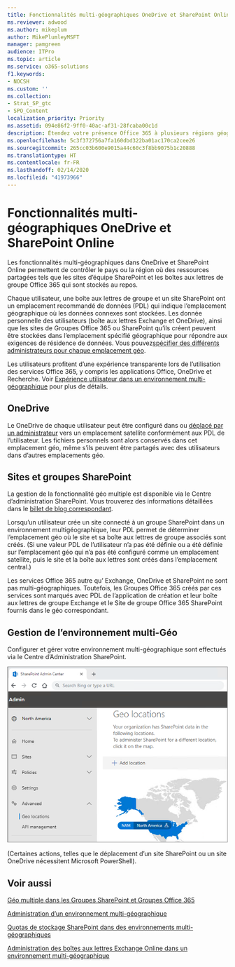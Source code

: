 ```yaml
---
title: Fonctionnalités multi-géographiques OneDrive et SharePoint Online
ms.reviewer: adwood
ms.author: mikeplum
author: MikePlumleyMSFT
manager: pamgreen
audience: ITPro
ms.topic: article
ms.service: o365-solutions
f1.keywords:
- NOCSH
ms.custom: ''
ms.collection:
- Strat_SP_gtc
- SPO_Content
localization_priority: Priority
ms.assetid: 094e86f2-9ff0-40ac-af31-28fcaba00c1d
description: Étendez votre présence Office 365 à plusieurs régions géographiques grâce aux fonctionnalités multi-géographiques dans OneDrive Online.
ms.openlocfilehash: 5c3f372756a7fa160dbd322ba01ac170ca2cee26
ms.sourcegitcommit: 265cc03b600e9015a44c60c3f8bb9075b1c20888
ms.translationtype: HT
ms.contentlocale: fr-FR
ms.lasthandoff: 02/14/2020
ms.locfileid: "41973966"
---
```

# <a name="multi-geo-capabilities-in-onedrive-and-sharepoint-online"></a>Fonctionnalités multi-géographiques OneDrive et SharePoint Online

Les fonctionnalités multi-géographiques dans OneDrive et SharePoint Online permettent de contrôler le pays ou la région où des ressources partagées tels que les sites d’équipe SharePoint et les boîtes aux lettres de groupe Office 365 qui sont stockés au repos. 

Chaque utilisateur, une boîte aux lettres de groupe et un site SharePoint ont un emplacement recommandé de données (PDL) qui indique l’emplacement géographique où les données connexes sont stockées. Les donnée personnelle des utilisateurs (boîte aux lettres Exchange et OneDrive), ainsi que les sites de Groupes Office 365 ou SharePoint qu’ils créent peuvent être stockées dans l’emplacement spécifié géographique pour répondre aux exigences de résidence de données. Vous pouvez[spécifier des différents administrateurs pour chaque emplacement géo](add-a-sharepoint-geo-admin.md).

Les utilisateurs profitent d’une expérience transparente lors de l’utilisation des services Office 365, y compris les applications Office, OneDrive et Recherche. Voir [Expérience utilisateur dans un environnement multi-géographique](multi-geo-user-experience.md) pour plus de détails.

## <a name="onedrive"></a>OneDrive

Le OneDrive de chaque utilisateur peut être configuré dans ou [déplacé par un administrateur](move-onedrive-between-geo-locations.md) vers un emplacement satellite conformément aux PDL de l’utilisateur. Les fichiers personnels sont alors conservés dans cet emplacement géo, même s’ils peuvent être partagés avec des utilisateurs dans d’autres emplacements géo.

## <a name="sharepoint-sites-and-groups"></a>Sites et groupes SharePoint

La gestion de la fonctionnalité géo multiple est disponible via le Centre d’administration SharePoint. Vous trouverez des informations détaillées dans le [ billet de blog correspondant](https://techcommunity.microsoft.com/t5/Office-365-Blog/Now-available-Multi-Geo-in-SharePoint-and-Office-365-Groups/ba-p/263302).

Lorsqu’un utilisateur crée un site connecté à un groupe SharePoint dans un environnement multigéographique, leur PDL permet de déterminer l’emplacement géo où le site et sa boîte aux lettres de groupe associés sont créés. (Si une valeur PDL de l’utilisateur n’a pas été définie ou a été définie sur l’emplacement géo qui n’a pas été configuré comme un emplacement satellite, puis le site et la boîte aux lettres sont créés dans l’emplacement central.)

Les services Office 365 autre qu’ Exchange, OneDrive et SharePoint ne sont pas multi-géographiques. Toutefois, les Groupes Office 365 créés par ces services sont marqués avec PDL de l’application de création et leur boîte aux lettres de groupe Exchange et le Site de groupe Office 365 SharePoint fournis dans le géo correspondant. 

## <a name="managing-the-multi-geo-environment"></a>Gestion de l’environnement multi-Géo

Configurer et gérer votre environnement multi-géographique sont effectués via le Centre d’Administration SharePoint. 

![Capture d’écran de la page emplacements géo dans le Centre d’Administration SharePoint](media/sharepoint-multi-geo-admin-center.png)

(Certaines actions, telles que le déplacement d’un site SharePoint ou un site OneDrive nécessitent Microsoft PowerShell).

## <a name="see-also"></a>Voir aussi

[Géo multiple dans les Groupes SharePoint et Groupes Office 365](https://techcommunity.microsoft.com/t5/Office-365-Blog/Now-available-Multi-Geo-in-SharePoint-and-Office-365-Groups/ba-p/263302)

[Administration d’un environnement multi-géographique](administering-a-multi-geo-environment.md)

[Quotas de stockage SharePoint dans des environnements multi-géographiques](sharepoint-multi-geo-storage-quota.md)

[Administration des boîtes aux lettres Exchange Online dans un environnement multi-géographique](administering-exchange-online-multi-geo.md)
